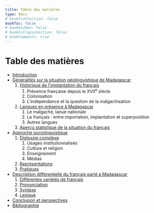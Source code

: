 ```yaml
---
title: Table des matières
type: docs
# bookFlatSection: false
bookToc: false
# bookHidden: false
# bookCollapseSection: false
# bookComments: true
---
```


# Table des matières

*   [Introduction](/madagascar/)
*   [Généralités sur la situation géolinguistique de Madagascar](/madagascar/generalites)
    1.  [Historique de l'implantation du français](/madagascar/generalites/#1-historique-de-limplantation-du-français)
        1.  Présence française depuis le XVII<sup>e</sup> siècle
        2.  Colonisation
        3.  L'indépendance et la question de la malgachisation
    2.  [Langues en présence à Madagascar](/madagascar/generalites/#2-langues-en-présence-à-madagascar)
        1.  Le malgache, lanue nationale
        2.  Le français : entre importation, implantation et superposition
        3.  Autres langues
    3.  [Aperçu statistique de la situation du français](/madagascar/generalites/#3-aperçu-statistique-de-la-situation-du-français)
*   [Approche sociolinguistique](/madagascar/sociolinguistique)
    1.  [Diglossie complexe](/madagascar/sociolinguistique/#1-diglossie-complexe)
        1.  Usages institutionnalisés
        2.  Culture et religion
        3.  Enseignement
        4.  Médias
    2.  [Représentations](/madagascar/sociolinguistique/#2-représentations)
    3.  [Pratiques](/madagascar/sociolinguistique/#3-pratiques)
*   [Description différentielle du français parlé à Madagascar](/madagascar/description)
    1.  [Différentes variétés de français](/madagascar/description/#1-différentes-variétés-de-français)
    2.  [Prononciation](/madagascar/description/#2-prononciation)
    3.  [Syntaxe](/madagascar/description/#3-syntaxe)
    4.  [Lexique](/madagascar/description/#4-lexique)
*   [Conclusion et perspectives](/madagascar/conclusion)
*   [Bibliographie](/madagascar/bibliographie)
